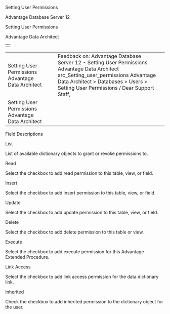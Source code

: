 Setting User Permissions




Advantage Database Server 12  

Setting User Permissions

Advantage Data Architect

|  |
| --- |
|  |

|  |  |  |  |  |
| --- | --- | --- | --- | --- |
| Setting User Permissions  Advantage Data Architect |  |  | Feedback on: Advantage Database Server 12 - Setting User Permissions Advantage Data Architect arc\_Setting\_user\_permissions Advantage Data Architect > Databases > Users > Setting User Permissions / Dear Support Staff, |  |
| Setting User Permissions  Advantage Data Architect |  |  |  |  |

Field Descriptions

List

List of available dictionary objects to grant or revoke permissions to.

Read

Select the checkbox to add read permission to this table, view, or field.

Insert

Select the checkbox to add insert permission to this table, view, or field.

Update

Select the checkbox to add update permission to this table, view, or field.

Delete

Select the checkbox to add delete permission to this table or view.

Execute

Select the checkbox to add execute permission for this Advantage Extended Procedure.

Link Access

Select the checkbox to add link access permission for the data dictionary link.

Inherited

Check the checkbox to add inherited permission to the dictionary object for the user.